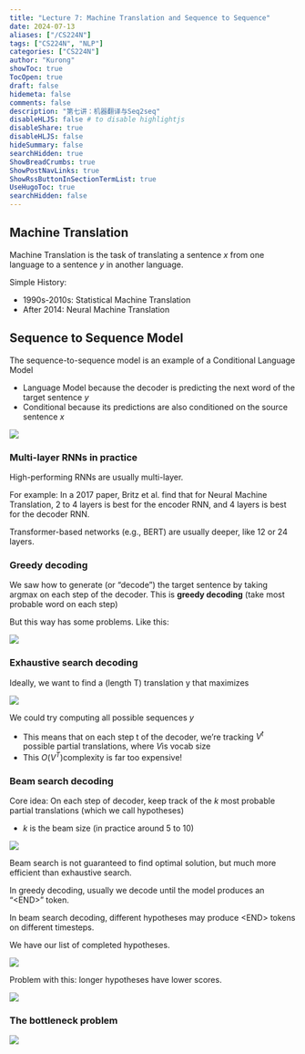 ```yaml
---
title: "Lecture 7: Machine Translation and Sequence to Sequence"
date: 2024-07-13
aliases: ["/CS224N"]
tags: ["CS224N", "NLP"]
categories: ["CS224N"]
author: "Kurong"
showToc: true
TocOpen: true
draft: false
hidemeta: false
comments: false
description: "第七讲：机器翻译与Seq2seq"
disableHLJS: false # to disable highlightjs
disableShare: true
disableHLJS: false
hideSummary: false
searchHidden: true
ShowBreadCrumbs: true
ShowPostNavLinks: true
ShowRssButtonInSectionTermList: true
UseHugoToc: true
searchHidden: false
---
```


## Machine Translation

Machine Translation is the task of translating a sentence $x$ from one language to a sentence $y$​ in another language.

Simple History:

- 1990s-2010s: Statistical Machine Translation
- After 2014: Neural Machine Translation



## Sequence to Sequence Model

The sequence-to-sequence model is an example of a Conditional Language Model

- Language Model because the decoder is predicting the  next word of the target sentence $y$
- Conditional because its predictions are also conditioned on the source sentence $x$

![](/img/CS224N/lesson_7/img1.png)

### Multi-layer RNNs in practice

High-performing RNNs are usually multi-layer.

For example: In a 2017 paper, Britz et al. find that for Neural Machine Translation, 2 to  4 layers is best for the encoder RNN, and 4 layers is best for the decoder RNN.

Transformer-based networks (e.g., BERT) are usually deeper, like 12 or 24 layers.

### Greedy decoding

We saw how to generate (or “decode”) the target sentence by taking argmax on each  step of the decoder. This is **greedy decoding** (take most probable word on each step)

But this way has some problems. Like this:

![](/img/CS224N/lesson_7/img2.png)

### Exhaustive search decoding

Ideally, we want to find a (length T) translation y that maximizes 

![](/img/CS224N/lesson_7/img3.png)

We could try computing all possible sequences $y$​

- This means that on each step t of the decoder, we’re tracking $V^t$ possible partial  translations, where $V$​ is vocab size
- This $O(V^T)$​ complexity is far too expensive!

### Beam search decoding

Core idea: On each step of decoder, keep track of the $k$ most probable partial  translations (which we call hypotheses)

- $k$  is the beam size (in practice around 5 to 10)

![](/img/CS224N/lesson_7/img4.png)

Beam search is not guaranteed to find optimal solution, but much more efficient than exhaustive search.

In greedy decoding, usually we decode until the model produces an  “\<END\>”  token.

In beam search decoding, different hypotheses may produce \<END\> tokens on different timesteps.

We have our list of completed hypotheses.

![](/img/CS224N/lesson_7/img5.png)

Problem with this: longer hypotheses have lower scores.

![](/img/CS224N/lesson_7/img6.png)

### The bottleneck problem

![](/img/CS224N/lesson_7/img7.png)
